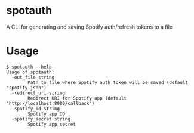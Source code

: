 # spotauth
A CLI for generating and saving Spotify auth/refresh tokens to a file

# Usage
```
$ spotauth --help
Usage of spotauth:
  -out_file string
    	Path to file where Spotify auth token will be saved (default "spotify.json")
  -redirect_uri string
    	Redirect URI for Spotify app (default "http://localhost:8080/callback")
  -spotify_id string
    	Spotify app ID
  -spotify_secret string
    	Spotify app secret
```
